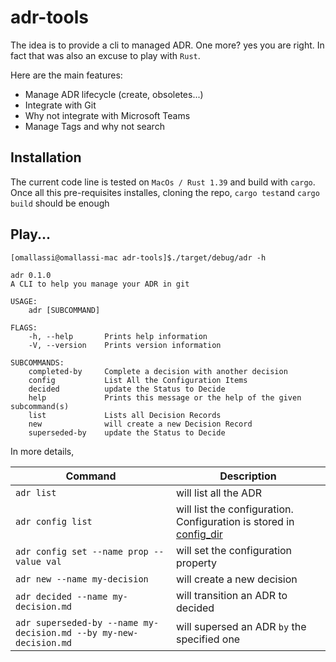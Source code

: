 # adr-tools

The idea is to provide a cli to managed ADR. One more? yes you are right. In fact that was also an excuse to play with `Rust`. 

Here are the main features: 
* Manage ADR lifecycle (create, obsoletes...)
* Integrate with Git
* Why not integrate with Microsoft Teams
* Manage Tags and why not search

## Installation 
The current code line is tested on `MacOs / Rust 1.39` and build with `cargo`. Once all this pre-requisites installes, cloning the repo, `cargo test`and `cargo build` should be enough

## Play...

```
[omallassi@omallassi-mac adr-tools]$./target/debug/adr -h

adr 0.1.0
A CLI to help you manage your ADR in git

USAGE:
    adr [SUBCOMMAND]

FLAGS:
    -h, --help       Prints help information
    -V, --version    Prints version information

SUBCOMMANDS:
    completed-by     Complete a decision with another decision
    config           List All the Configuration Items
    decided          update the Status to Decide
    help             Prints this message or the help of the given subcommand(s)
    list             Lists all Decision Records
    new              will create a new Decision Record
    superseded-by    update the Status to Decide
```

In more details, 

| Command        | Description           |
| ------------- | ------------- |
| `adr list`      | will list all the ADR |
| `adr config list`     | will list the configuration. Configuration is stored in [config_dir](https://docs.rs/directories/2.0.2/directories/struct.ProjectDirs.html#method.config_dir) |
| `adr config set --name prop --value val`      | will set the configuration property |
| `adr new --name my-decision`      | will create a new decision  |
| `adr decided --name my-decision.md`      | will transition an ADR to decided |
| `adr superseded-by --name my-decision.md --by my-new-decision.md`      | will supersed an ADR `by` the specified one |